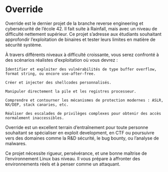 # Override 

Override est le dernier projet de la branche reverse engineering et cybersécurité de l’école 42. Il fait suite à Rainfall, mais avec un niveau de difficulté nettement supérieur. Ce projet s’adresse aux étudiants souhaitant approfondir l’exploitation de binaires et tester leurs limites en matière de sécurité système.

À travers différents niveaux à difficulté croissante, vous serez confronté à des scénarios réalistes d’exploitation où vous devrez :

    Identifier et exploiter des vulnérabilités de type buffer overflow, format string, ou encore use-after-free.

    Créer et injecter des shellcodes personnalisés.

    Manipuler directement la pile et les registres processeur.

    Comprendre et contourner les mécanismes de protection modernes : ASLR, NX/DEP, stack canaries, etc.

    Réaliser des escalades de privilèges complexes pour obtenir des accès normalement inaccessibles.

Override est un excellent terrain d’entraînement pour toute personne souhaitant se spécialiser en exploit development, en CTF ou poursuivre vers des domaines comme la R&D sécurité, le bug bounty, ou l’analyse de malwares.

Ce projet nécessite rigueur, persévérance, et une bonne maîtrise de l’environnement Linux bas niveau. Il vous prépare à affronter des environnements réels et à penser comme un attaquant.
